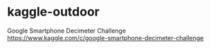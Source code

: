 # kaggle-outdoor
Google Smartphone Decimeter Challenge  
https://www.kaggle.com/c/google-smartphone-decimeter-challenge